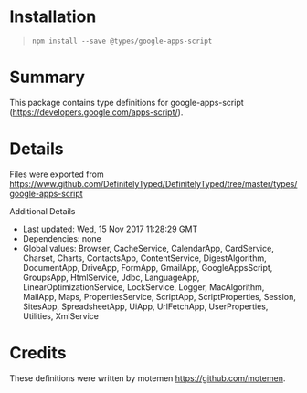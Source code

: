 # Installation
> `npm install --save @types/google-apps-script`

# Summary
This package contains type definitions for google-apps-script (https://developers.google.com/apps-script/).

# Details
Files were exported from https://www.github.com/DefinitelyTyped/DefinitelyTyped/tree/master/types/google-apps-script

Additional Details
 * Last updated: Wed, 15 Nov 2017 11:28:29 GMT
 * Dependencies: none
 * Global values: Browser, CacheService, CalendarApp, CardService, Charset, Charts, ContactsApp, ContentService, DigestAlgorithm, DocumentApp, DriveApp, FormApp, GmailApp, GoogleAppsScript, GroupsApp, HtmlService, Jdbc, LanguageApp, LinearOptimizationService, LockService, Logger, MacAlgorithm, MailApp, Maps, PropertiesService, ScriptApp, ScriptProperties, Session, SitesApp, SpreadsheetApp, UiApp, UrlFetchApp, UserProperties, Utilities, XmlService

# Credits
These definitions were written by motemen <https://github.com/motemen>.
